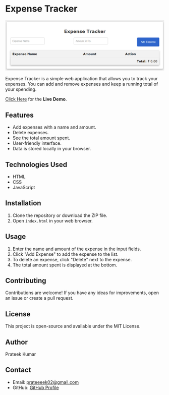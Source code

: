 # Expense Tracker

![Expense Tracker Screenshot](et.png)

Expense Tracker is a simple web application that allows you to track your expenses. You can add and remove expenses and keep a running total of your spending.

[Click Here](https://geeekdude.github.io/Expense-Tracker) for the <strong>Live Demo</strong>.

## Features

- Add expenses with a name and amount.
- Delete expenses.
- See the total amount spent.
- User-friendly interface.
- Data is stored locally in your browser.

## Technologies Used

- HTML
- CSS
- JavaScript

## Installation

1. Clone the repository or download the ZIP file.
2. Open `index.html` in your web browser.

## Usage

1. Enter the name and amount of the expense in the input fields.
2. Click "Add Expense" to add the expense to the list.
3. To delete an expense, click "Delete" next to the expense.
4. The total amount spent is displayed at the bottom.

## Contributing

Contributions are welcome! If you have any ideas for improvements, open an issue or create a pull request.

## License

This project is open-source and available under the MIT License.

## Author

Prateek Kumar

## Contact

- Email: prateeeek02@gmail.com
- GitHub: [GitHub Profile](https://github.com/geeekdude)
